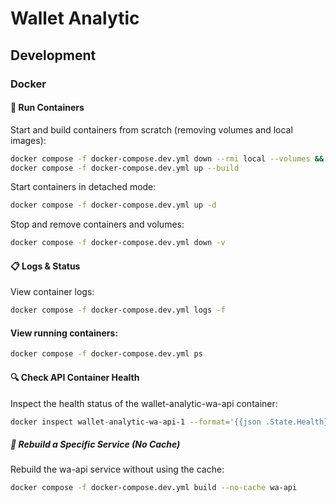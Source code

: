 # Wallet Analytic

## Development

### Docker

#### 🔧 Run Containers

Start and build containers from scratch (removing volumes and local images):

```bash
docker compose -f docker-compose.dev.yml down --rmi local --volumes && \
docker compose -f docker-compose.dev.yml up --build
```

Start containers in detached mode:
```bash
docker compose -f docker-compose.dev.yml up -d
```

Stop and remove containers and volumes:

```bash
docker compose -f docker-compose.dev.yml down -v
```

#### 📋 Logs & Status

View container logs:

```bash
docker compose -f docker-compose.dev.yml logs -f
```

#### View running containers:

```bash
docker compose -f docker-compose.dev.yml ps
```

#### 🔍 Check API Container Health
Inspect the health status of the wallet-analytic-wa-api container:

```bash
docker inspect wallet-analytic-wa-api-1 --format='{{json .State.Health}}'
```

##### 🧱 Rebuild a Specific Service (No Cache)

Rebuild the wa-api service without using the cache:

```bash
docker compose -f docker-compose.dev.yml build --no-cache wa-api
```
